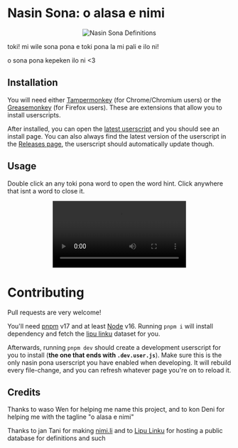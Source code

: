 [Greasemonkey]: https://addons.mozilla.org/en-US/firefox/addon/greasemonkey/
[Tampermonkey]: https://chrome.google.com/webstore/detail/tampermonkey/dhdgffkkebhmkfjojejmpbldmpobfkfo
[Latest Userscript]: https://github.com/Vap0r1ze/nasin-sona/releases/latest/download/NasinSona.user.js
[Releases Page]: https://github.com/Vap0r1ze/nasin-sona/releases

[nimi.li]: https://nimi.li/
[Lipu Linku]: https://linku.la/

[pnpm]: https://pnpm.io/
[node]: https://nodejs.org/

# Nasin Sona: o alasa e nimi
<p align="center">
  <image alt="Nasin Sona Definitions" src="https://user-images.githubusercontent.com/20448879/211380304-24d6265f-e22e-4e49-8b5b-88267e2385fc.png" />
</p>
toki! mi wile sona pona e toki pona la mi pali e ilo ni!

o sona pona kepeken ilo ni <3

## Installation

You will need either [Tampermonkey] (for Chrome/Chromium users) or the [Greasemonkey] (for Firefox users).
These are extensions that allow you to install userscripts.

After installed, you can open the [latest userscript] and you should see an install page.
You can also always find the latest version of the userscript in the [Releases page], the userscript should automatically update though.

## Usage

Double click an any toki pona word to open the word hint. Click anywhere that isnt a word to close it.

<p align="center">
  <video alt="Showcasing Nasin Sona" src="https://user-images.githubusercontent.com/20448879/211373089-9d27514e-7a1b-4003-bc95-83f526194135.mp4" />
</p>

# Contributing

Pull requests are very welcome!

You'll need [pnpm] v17 and at least [Node] v16. Running `pnpm i` will install dependency and fetch the [lipu linku] dataset for you.

Afterwards, running `pnpm dev` should create a development userscript for you to install (__the one that ends with `.dev.user.js`__). Make sure this is the only nasin pona userscript you have enabled when developing. It will rebuild every file-change, and you can refresh whatever page you're on to reload it.

## Credits

Thanks to waso Wen for helping me name this project, and to kon Deni for helping me with the tagline "o alasa e nimi"

Thanks to jan Tani for making [nimi.li] and to [Lipu Linku] for hosting a public database for definitions and such
